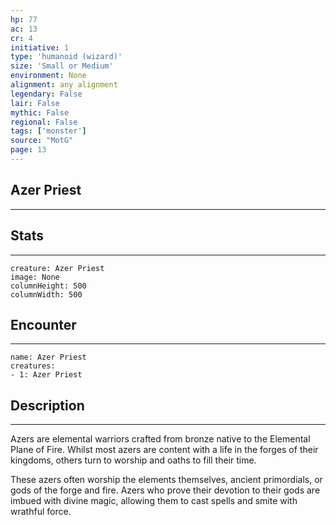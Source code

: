 ```yaml
---
hp: 77
ac: 13
cr: 4
initiative: 1
type: 'humanoid (wizard)'    
size: 'Small or Medium'
environment: None
alignment: any alignment
legendary: False
lair: False
mythic: False
regional: False
tags: ['monster']
source: "MotG"
page: 13
---
```


## Azer Priest
---



## Stats
---

```statblock
creature: Azer Priest
image: None
columnHeight: 500
columnWidth: 500
```

## Encounter
---

```encounter-table
name: Azer Priest
creatures:
- 1: Azer Priest
```

## Description
---
Azers are elemental warriors crafted from bronze native to the Elemental Plane of Fire. Whilst most azers are content with a life in the forges of their kingdoms, others turn to worship and oaths to fill their time.

These azers often worship the elements themselves, ancient primordials, or gods of the forge and fire. Azers who prove their devotion to their gods are imbued with divine magic, allowing them to cast spells and smite with wrathful force.





